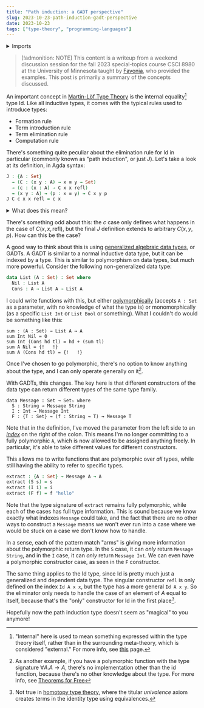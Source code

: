 ```yaml
---
title: "Path induction: a GADT perspective"
slug: 2023-10-23-path-induction-gadt-perspective
date: 2023-10-23
tags: ["type-theory", "programming-languages"]
---
```


<details>
<summary>Imports</summary>

```
-- These types aren't actually imported to improve CI performance :(
-- It doesn't matter what they are, just that they exist
data Int : Set where
postulate
    String : Set
{-# BUILTIN STRING String #-}

data _≡_ {l} {A : Set l} : (a b : A) → Set l where
  instance refl : {x : A} → x ≡ x
```

</details>

> [!admonition: NOTE]
> This content is a writeup from a weekend discussion session for the fall 2023 special-topics course CSCI 8980 at the University of Minnesota taught by [Favonia], who provided the examples.
> This post is primarily a summary of the concepts discussed.

An important concept in [Martin-Löf Type Theory][mltt] is the internal equality[^1] type $\mathrm{Id}$.
Like all inductive types, it comes with the typical rules used to introduce types:

[^1]:
    "Internal" here is used to mean something expressed within the type theory itself, rather than in the surrounding meta-theory, which is considered "external."
    For more info, see [this][equality] page.

- Formation rule
- Term introduction rule
- Term elimination rule
- Computation rule

There's something quite peculiar about the elimination rule for $\mathrm{Id}$ in particular (commonly known as "path induction", or just $J$).
Let's take a look at its definition, in Agda syntax:

```agda
J : {A : Set}
  → (C : (x y : A) → x ≡ y → Set)
  → (c : (x : A) → C x x refl)
  → (x y : A) → (p : x ≡ y) → C x y p
J C c x x refl = c x
```

<details>
  <summary>What does this mean?</summary>

An _eliminator_ rule defines how a type is used.
It's the primitive that often powers programming language features like pattern matching.
We can break this function down into each of the parameters it takes:

- $C$ is short for "motive".
  Think of $J$ as producing an $\mathrm{Id} \rightarrow C$ function, but we have to include the other components or else it's not complete.
- $c$ tells you how to handle the _only_ constructor to $\mathrm{Id}$, which is $\mathrm{refl}$.
  Think of this as a kind of pattern match on the $\mathrm{refl}$ case, since $\mathrm{Id}$ is just a regular inductive type.
- $x, y, p$ these are just a part of the final $\mathrm{Id} \rightarrow C$ function.

How $J$ is computed depends on your type theory's primitives; in HoTT you would define it in terms of something like transport.

</details>

There's something odd about this: the $c$ case only defines what happens in the case of $C(x, x, \mathrm{refl})$, but the final $J$ definition extends to arbitrary $C(x, y, p)$.
How can this be the case?

A good way to think about this is using [generalized algebraic data types][gadt], or GADTs.
A GADT is similar to a normal inductive data type, but it can be indexed by a type.
This is similar to polymorphism on data types, but much more powerful.
Consider the following non-generalized data type:

```agda
data List (A : Set) : Set where
  Nil : List A
  Cons : A → List A → List A
```

I could write functions with this, but either [polymorphically][polymorphism] (accepts `A : Set` as a parameter, with no knowledge of what the type is) or monomorphically (as a specific `List Int` or `List Bool` or something).
What I couldn't do would be something like this:

[polymorphism]: https://wiki.haskell.org/Polymorphism

```text
sum : (A : Set) → List A → A
sum Int Nil = 0
sum Int (Cons hd tl) = hd + (sum tl)
sum A Nil = {!   !}
sum A (Cons hd tl) = {!   !}
```

Once I've chosen to go polymorphic, there's no option to know anything about the type, and I can only operate generally on it[^2].

[^2]:
    As another example, if you have a polymorphic function with the type signature $\forall A . A \rightarrow A$, there's no implementation other than the $\mathrm{id}$ function, because there's no other knowledge about the type.
    For more info, see [Theorems for Free][free]

With GADTs, this changes.
The key here is that different constructors of the data type can return different types of the same type family.

```
data Message : Set → Set₁ where
  S : String → Message String
  I : Int → Message Int
  F : {T : Set} → (f : String → T) → Message T
```

Note that in the definition, I've moved the parameter from the left side to an [_index_][index] on the right of the colon.
This means I'm no longer committing to a fully polymorphic `A`, which is now allowed to be assigned anything freely.
In particular, it's able to take different values for different constructors.

[index]: https://agda.readthedocs.io/en/v2.6.4/language/data-types.html#indexed-datatypes

This allows me to write functions that are polymorphic over _all_ types, while still having the ability to refer to specific types.

```agda
extract : {A : Set} → Message A → A
extract (S s) = s
extract (I i) = i
extract (F f) = f "hello"
```

Note that the type signature of `extract` remains fully polymorphic, while each of the cases has full type information.
This is sound because we know exactly what indexes `Message` could take, and the fact that there are no other ways to construct a `Message` means we won't ever run into a case where we would be stuck on a case we don't know how to handle.

In a sense, each of the pattern match "arms" is giving more information about the polymorphic return type.
In the `S` case, it can _only_ return `Message String`, and in the `I` case, it can _only_ return `Message Int`.
We can even have a polymorphic constructor case, as seen in the `F` constructor.

The same thing applies to the $\mathrm{Id}$ type, since $\mathrm{Id}$ is pretty much just a generalized and dependent data type.
The singular constructor `refl` is only defined on the index `Id A x x`, but the type has a more general `Id A x y`.
So the eliminator only needs to handle the case of an element of $A$ equal to itself, because that's the "only" constructor for $\mathrm{Id}$ in the first place[^3].

[^3]: Not true in [homotopy type theory][hott], where the titular _univalence_ axiom creates terms in the identity type using equivalences.

Hopefully now the path induction type doesn't seem as "magical" to you anymore!

[mltt]: https://ncatlab.org/nlab/show/Martin-L%C3%B6f+dependent+type+theory
[equality]: https://ncatlab.org/nlab/show/equality#notions_of_equality_in_type_theory
[gadt]: https://en.wikipedia.org/wiki/Generalized_algebraic_data_type
[free]: https://www2.cs.sfu.ca/CourseCentral/831/burton/Notes/July14/free.pdf
[favonia]: https://favonia.org/
[hott]: https://homotopytypetheory.org/book/
